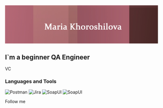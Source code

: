 ![Header](https://github.com/utro19/utro19/blob/main/assets/header.jpg)

## I`m a beginner QA Engineer

VC

### Languages and Tools
 ![Postman](https://img.shields.io/badge/-Postman-FF6C37?style=for-the-badge&logo=postman&logoColor=FFFFE0)
![Jira](https://img.shields.io/badge/-Jira-0052CC?style=for-the-badge&logo=jira&logoColor=000000)
![SoapUI](https://img.shields.io/badge/-Charles-F3F5F5?style=for-the-badge&logo=Charles&logoColor=ADD8E6)
![SoapUI](https://img.shields.io/badge/-DevTOOLS-4285F4?style=for-the-badge&logo=googlechrome&logoColor=FF0000)

Follow me